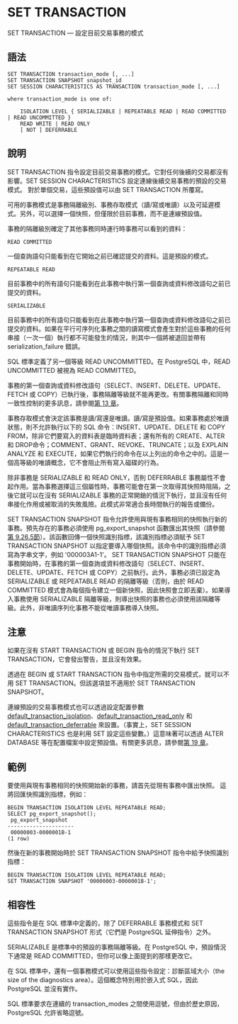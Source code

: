 # SET TRANSACTION

SET TRANSACTION — 設定目前交易事務的模式

## 語法

```
SET TRANSACTION transaction_mode [, ...]
SET TRANSACTION SNAPSHOT snapshot_id
SET SESSION CHARACTERISTICS AS TRANSACTION transaction_mode [, ...]

where transaction_mode is one of:

    ISOLATION LEVEL { SERIALIZABLE | REPEATABLE READ | READ COMMITTED | READ UNCOMMITTED }
    READ WRITE | READ ONLY
    [ NOT ] DEFERRABLE
```

## 說明

SET TRANSACTION 指令設定目前交易事務的模式。它對任何後續的交易都沒有影響。SET SESSION CHARACTERISTICS 設定連線後續交易事務的預設的交易模式。 對於單個交易，這些預設值可以由 SET TRANSACTION 所覆寫。

可用的事務模式是事務隔離級別、事務存取模式（讀/寫或唯讀）以及可延遲模式。另外，可以選擇一個快照，但僅限於目前事務，而不是連線預設值。

事務的隔離級別確定了其他事務同時運行時事務可以看到的資料：

`READ COMMITTED`

一個查詢語句只能看到在它開始之前已確認提交的資料。這是預設的模式。

`REPEATABLE READ`

目前事務中的所有語句只能看到在此事務中執行第一個查詢或資料修改語句之前已提交的資料。

`SERIALIZABLE`

目前事務中的所有語句只能看到在此事務中執行第一個查詢或資料修改語句之前已提交的資料。如果在平行可序列化事務之間的讀寫模式會產生對於這些事務的任何串接（一次一個）執行都不可能發生的情況，則其中一個將被退回並帶有 serialization\_failure 錯誤。

SQL 標準定義了另一個等級 READ UNCOMMITTED。在 PostgreSQL 中，READ UNCOMMITTED 被視為 READ COMMITTED。

事務的第一個查詢或資料修改語句（SELECT、INSERT、DELETE、UPDATE、FETCH 或 COPY）已執行後，事務隔離等級就不能再更改。有關事務隔離和同時一致性控制的更多訊息，請參閱[第 13 章](../../the-sql-language/concurrency-control/)。

事務存取模式會決定該事務是讀/寫還是唯讀。讀/寫是預設值。如果事務處於唯讀狀態，則不允許執行以下的 SQL 命令：INSERT、UPDATE、DELETE 和 COPY FROM，除非它們要寫入的資料表是臨時資料表；還有所有的 CREATE、ALTER 和 DROP命令；COMMENT、GRANT、REVOKE、TRUNCATE；以及 EXPLAIN ANALYZE 和 EXECUTE，如果它們執行的命令在以上列出的命令之中的。這是一個高等級的唯讀概念，它不會阻止所有寫入磁碟的行為。

除非事務是 SERIALIZABLE 和 READ ONLY，否則 DEFERRABLE 事務屬性不會起作用。當為事務選擇這三個屬性時，事務可能會在第一次取得其快照時阻隔，之後它就可以在沒有 SERIALIZABLE 事務的正常開銷的情況下執行，並且沒有任何串接化作用或被取消的失敗風險。此模式非常適合長時間執行的報告或備份。

SET TRANSACTION SNAPSHOT 指令允許使用與現有事務相同的快照執行新的事務。預先存在的事務必須使用 pg\_export\_snapshot 函數匯出其快照（請參閱[第 9.26.5節](../../the-sql-language/functions-and-operators/system-administration.md)）。該函數回傳一個快照識別指標，該識別指標必須賦予 SET TRANSACTION SNAPSHOT 以指定要導入哪個快照。該命令中的識別指標必須寫為字串文字，例如 '000003A1-1'。 SET TRANSACTION SNAPSHOT 只能在事務開始時，在事務的第一個查詢或資料修改語句（SELECT、INSERT、DELETE、UPDATE、FETCH 或 COPY）之前執行。此外，事務必須已設定為 SERIALIZABLE 或 REPEATABLE READ 的隔離等級（否則，由於 READ COMMITTED 模式會為每個指令建立一個新快照，因此快照會立即丟棄）。如果導入事務使用 SERIALIZABLE 隔離等級，則導出快照的事務也必須使用該隔離等級。此外，非唯讀序列化事務不能從唯讀事務導入快照。

## 注意

如果在沒有 START TRANSACTION 或 BEGIN 指令的情況下執行 SET TRANSACTION，它會發出警告，並且沒有效果。

透過在 BEGIN 或 START TRANSACTION 指令中指定所需的交易模式，就可以不用 SET TRANSACTION。但該選項並不適用於 SET TRANSACTION SNAPSHOT。

連線預設的交易事務模式也可以透過設定配置參數 [default\_transaction\_isolation](../../server-administration/server-configuration/client-connection-defaults.md#default\_transaction\_isolation-enum)、[default\_transaction\_read\_only](../../server-administration/server-configuration/client-connection-defaults.md#default\_transaction\_read\_only-boolean) 和 [default\_transaction\_deferrable](../../server-administration/server-configuration/client-connection-defaults.md#default\_transaction\_deferrable-boolean) 來設置。（事實上，SET SESSION CHARACTERISTICS 也是利用 SET 設定這些變數。）這意味著可以透過 ALTER DATABASE 等在配置檔案中設定預設值。有關更多訊息，請參閱[第 19 章](../../server-administration/server-configuration/)。

## 範例

要使用與現有事務相同的快照開始新的事務，請首先從現有事務中匯出快照。 這將回匯快照識別指標，例如：

```
BEGIN TRANSACTION ISOLATION LEVEL REPEATABLE READ;
SELECT pg_export_snapshot();
 pg_export_snapshot
---------------------
 00000003-0000001B-1
(1 row)
```

然後在新的事務開始時於 SET TRANSACTION SNAPSHOT 指令中給予快照識別指標：

```
BEGIN TRANSACTION ISOLATION LEVEL REPEATABLE READ;
SET TRANSACTION SNAPSHOT '00000003-0000001B-1';
```

## 相容性

這些指令是在 SQL 標準中定義的，除了 DEFERRABLE 事務模式和 SET TRANSACTION SNAPSHOT 形式（它們是 PostgreSQL 延伸指令）之外。

SERIALIZABLE 是標準中的預設的事務隔離等級。在 PostgreSQL 中，預設情況下通常是 READ COMMITTED，但你可以像上面提到的那樣更改它。

在 SQL 標準中，還有一個事務模式可以使用這些指令設定：診斷區域大小（the size of the diagnostics area）。這個概念特別用於嵌入式 SQL，因此 PostgreSQL 並沒有實作。

SQL 標準要求在連續的 transaction\_modes 之間使用逗號，但由於歷史原因，PostgreSQL 允許省略逗號。
